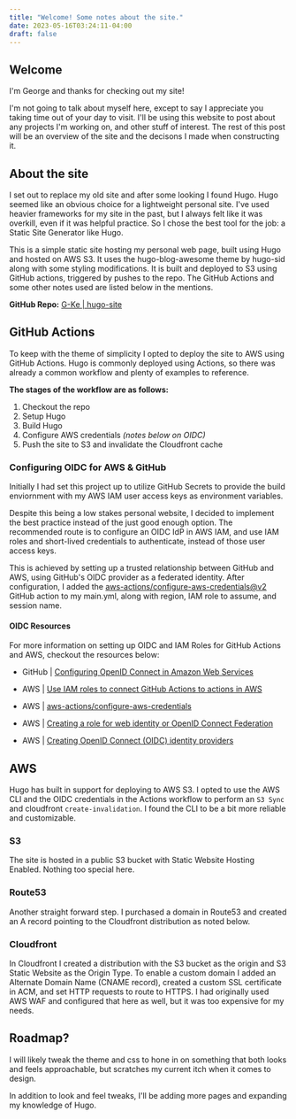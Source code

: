 ```yaml
---
title: "Welcome! Some notes about the site."
date: 2023-05-16T03:24:11-04:00
draft: false
---
```


## Welcome

I'm George and thanks for checking out my site!

I'm not going to talk about myself here, except to say I appreciate you taking time out of your day to visit. I'll be using this website to post about any projects I'm working on, and other stuff of interest. The rest of this post will be an overview of the site and the decisons I made when constructing it.

## About the site

I set out to replace my old site and after some looking I found Hugo. Hugo seemed like an obvious choice for a lightweight personal site. I've used heavier frameworks for my site in the past, but I always felt like it was overkill, even if it was helpful practice. So I chose the best tool for the job: a Static Site Generator like Hugo.

This is a simple static site hosting my personal web page, built using Hugo and hosted on AWS S3. It uses the hugo-blog-awesome theme by hugo-sid along with some styling modifications. It is built and deployed to S3 using GitHub actions, triggered by pushes to the repo. The GitHub Actions and some other notes used are listed below in the mentions.

**GitHub Repo:** [G-Ke | hugo-site](https://github.com/G-Ke/hugo-site)

## GitHub Actions

To keep with the theme of simplicity I opted to deploy the site to AWS using GitHub Actions. Hugo is commonly deployed using Actions, so there was already a common workflow and plenty of examples to reference.

**The stages of the workflow are as follows:**

1. Checkout the repo
2. Setup Hugo
3. Build Hugo
4. Configure AWS credentials *(notes below on OIDC)*
5. Push the site to S3 and invalidate the Cloudfront cache

### Configuring OIDC for AWS & GitHub

Initially I had set this project up to utilize GitHub Secrets to provide the build enviornment with my AWS IAM user access keys as environment variables.

Despite this being a low stakes personal website, I decided to implement the best practice instead of the just good enough option. The recommended route is to configure an OIDC IdP in AWS IAM, and use IAM roles and short-lived credentials to authenticate, instead of those user access keys.

This is achieved by setting up a trusted relationship between GitHub and AWS, using GitHub's OIDC provider as a federated identity. After configuration, I added the [aws-actions/configure-aws-credentials@v2](https://github.com/aws-actions/configure-aws-credentials) GitHub action to my main.yml, along with region, IAM role to assume, and session name.

#### OIDC Resources

For more information on setting up OIDC and IAM Roles for GitHub Actions and AWS, checkout the resources below:

- GitHub | [Configuring OpenID Connect in Amazon Web Services](https://docs.github.com/en/actions/deployment/security-hardening-your-deployments/configuring-openid-connect-in-amazon-web-services)

- AWS | [Use IAM roles to connect GitHub Actions to actions in AWS](https://aws.amazon.com/blogs/security/use-iam-roles-to-connect-github-actions-to-actions-in-aws/)

- AWS | [aws-actions/configure-aws-credentials](https://github.com/aws-actions/configure-aws-credentials)

- AWS | [Creating a role for web identity or OpenID Connect Federation](https://docs.aws.amazon.com/IAM/latest/UserGuide/id_roles_create_for-idp_oidc.html#idp_oidc_Create_GitHub)

- AWS | [Creating OpenID Connect (OIDC) identity providers](https://docs.aws.amazon.com/IAM/latest/UserGuide/id_roles_providers_create_oidc.html)

## AWS

Hugo has built in support for deploying to AWS S3. I opted to use the AWS CLI and the OIDC credentials in the Actions workflow to perform an `S3 Sync` and cloudfront `create-invalidation`. I found the CLI to be a bit more reliable and customizable.

### S3

The site is hosted in a public S3 bucket with Static Website Hosting Enabled. Nothing too special here.

### Route53

Another straight forward step. I purchased a domain in Route53 and created an A record pointing to the Cloudfront distribution as noted below.

### Cloudfront

In Cloudfront I created a distribution with the S3 bucket as the origin and S3 Static Website as the Origin Type. To enable a custom domain I added an Alternate Domain Name (CNAME record), created a custom SSL certificate in ACM, and set HTTP requests to route to HTTPS. I had originally used AWS WAF and configured that here as well, but it was too expensive for my needs.

## Roadmap?

I will likely tweak the theme and css to hone in on something that both looks and feels approachable, but scratches my current itch when it comes to design.

In addition to look and feel tweaks, I'll be adding more pages and expanding my knowledge of Hugo.
